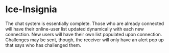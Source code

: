 # Ice-Insignia
The chat system is essentially complete. Those who are already connected will have their online-user list updated dynamically with each new connection. New users will have their own list populated upon connection. Challenges may be sent, though, the receiver will only have an alert pop up that says who has challenged them.
